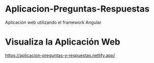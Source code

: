 # Aplicacion-Preguntas-Respuestas
Aplicación web utilizando el framework Angular

# Visualiza la Aplicación Web
https://aplicacion-preguntas-y-respuestas.netlify.app/